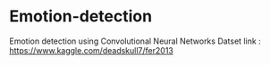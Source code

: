 # Emotion-detection

Emotion detection using Convolutional Neural Networks
Datset link : https://www.kaggle.com/deadskull7/fer2013
